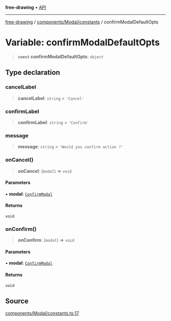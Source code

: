 **free-drawing** • [API](../../../../README.md)

***

[free-drawing](../../../../README.md) / [components/Modal/constants](../README.md) / confirmModalDefaultOpts

# Variable: confirmModalDefaultOpts

> **`const`** **confirmModalDefaultOpts**: `object`

## Type declaration

### cancelLabel

> **cancelLabel**: `string` = `'Cancel'`

### confirmLabel

> **confirmLabel**: `string` = `'Confirm'`

### message

> **message**: `string` = `'Would you confirm action ?'`

### onCancel()

> **onCancel**: (`modal`) => `void`

#### Parameters

• **modal**: [`ConfirmModal`](../../ConfirmModal/classes/ConfirmModal.md)

#### Returns

`void`

### onConfirm()

> **onConfirm**: (`modal`) => `void`

#### Parameters

• **modal**: [`ConfirmModal`](../../ConfirmModal/classes/ConfirmModal.md)

#### Returns

`void`

## Source

[components/Modal/constants.ts:17](https://github.com/fabienwnklr/free-drawing/blob/master/src/components/Modal/constants.ts#L17)
